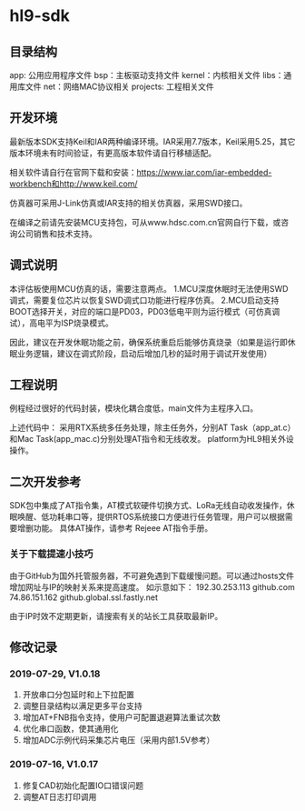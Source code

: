 # hl9-sdk

## 目录结构

app: 公用应用程序文件
bsp：主板驱动支持文件
kernel：内核相关文件
libs：通用库文件
net：网络MAC协议相关
projects: 工程相关文件

## 开发环境
最新版本SDK支持Keil和IAR两种编译环境。IAR采用7.7版本，Keil采用5.25，其它版本环境未有时间验证，有更高版本软件请自行移植适配。

相关软件请自行在官网下载和安装：https://www.iar.com/iar-embedded-workbench和http://www.keil.com/

仿真器可采用J-Link仿真或IAR支持的相关仿真器，采用SWD接口。

在编译之前请先安装MCU支持包，可从www.hdsc.com.cn官网自行下载，或咨询公司销售和技术支持。

## 调式说明
本评估板使用MCU仿真的话，需要注意两点。
1.MCU深度休眠时无法使用SWD调式，需要复位芯片以恢复SWD调式口功能进行程序仿真。
2.MCU启动支持BOOT选择开关，对应的端口是PD03，PD03低电平则为运行模式（可仿真调试），高电平为ISP烧录模式。

因此，建议在开发休眠功能之前，确保系统重启后能够仿真烧录（如果是运行即休眠业务逻辑，建议在调式阶段，启动后增加几秒的延时用于调试开发使用）

## 工程说明
例程经过很好的代码封装，模块化耦合度低，main文件为主程序入口。

上述代码中：
采用RTX系统多任务处理，除主任务外，分别AT Task（app_at.c）和Mac Task(app_mac.c)分别处理AT指令和无线收发。
platform为HL9相关外设操作。

## 二次开发参考
SDK包中集成了AT指令集，AT模式软硬件切换方式、LoRa无线自动收发操作，休眠唤醒、低功耗串口等，提供RTOS系统接口方便进行任务管理，用户可以根据需要增删功能。
具体AT操作，请参考 Rejeee AT指令手册。

### 关于下载提速小技巧
由于GitHub为国外托管服务器，不可避免遇到下载缓慢问题。可以通过hosts文件增加网址与IP的映射关系来提高速度。
如示意如下：
192.30.253.113 github.com
74.86.151.162 github.global.ssl.fastly.net

由于IP时效不定期更新，请搜索有关的站长工具获取最新IP。

## 修改记录

### 2019-07-29, V1.0.18
1. 开放串口分包延时和上下拉配置
2. 调整目录结构以满足更多平台支持
3. 增加AT+FNB指令支持，使用户可配置退避算法重试次数
4. 优化串口函数，使其通用化
5. 增加ADC示例代码采集芯片电压（采用内部1.5V参考）

### 2019-07-16, V1.0.17
1. 修复CAD初始化配置IO口错误问题
2. 调整AT日志打印调用


